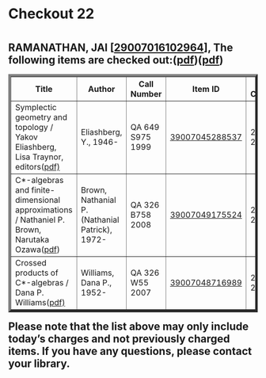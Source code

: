 <h1>Checkout 22<h1>
<h2>RAMANATHAN, JAI [<a href="tel:29007016102964">29007016102964</a>],
The following items are checked out:(<a href="https://drive.google.com/file/d/134EF_kQ-OpFm6mAoM3y-yj3UaiVVeFnZ/view?usp=sharing">pdf</a>)(<a href="https://drive.google.com/file/d/1HdZAhspOtiqT9ENTeLyWc0deZ7lfKVqM/view?usp=sharing">pdf</a>)
<table border="5">
<tbody>
<tr>
<th>Title</th>
<th>Author</th>
<th>Call Number</th>
<th>Item ID</th>
<th>Date Charged</th>
<th>Date Due</th>
</tr>
<tr>
<td>Symplectic geometry and topology / Yakov Eliashberg, Lisa Traynor, editors(<a href="https://drive.google.com/file/d/1qb-3nmSZnY10DPDiELs7vfMkhWfXN58M/view?usp=sharing" target="_blank" rel="noopener noreferrer">pdf)</a></td>
<td>Eliashberg, Y., 1946-</td>
<td>QA 649 S975 1999</td>
<td><a href="tel:39007045288537">39007045288537</a></td>
<td>25 Jan 2019</td>
<td><a href="https://0.0.0.3/">08 Feb 2019</a></td>
</tr>
<tr>
<td>C*-algebras and finite-dimensional approximations / Nathaniel P. Brown, Narutaka Ozawa(<a href="https://drive.google.com/file/d/1JXhc9sJNyg2D_6w281atZVS5fa4ijGnR/view?usp=sharing">pdf</a>)</td>
<td>Brown, Nathanial P. (Nathanial Patrick), 1972-</td>
<td>QA 326 B758 2008</td>
<td><a href="tel:39007049175524">39007049175524</a></td>
<td>25 Jan 2019</td>
<td><a href="https://0.0.0.7/">08 Feb 2019</a></td>
</tr>
<tr>
<td>Crossed products of C*-algebras / Dana P. Williams(<a href="https://drive.google.com/file/d/1i3JlVICHoLo4Ah1a7FxSMsDf9WnX84kE/view?usp=sharing">pdf)</a></td>
<td>Williams, Dana P., 1952-</td>
<td>QA 326 W55 2007</td>
<td><a href="tel:39007048716989">39007048716989</a></td>
<td>25 Jan 2019</td>
<td><a href="https://0.0.0.11/">08 Feb 2019</a></td>
</tr>
</tbody>
</table>
Please note that the list above may only include today’s charges and not previously charged items. If you have any questions, please contact your library.<h2>
